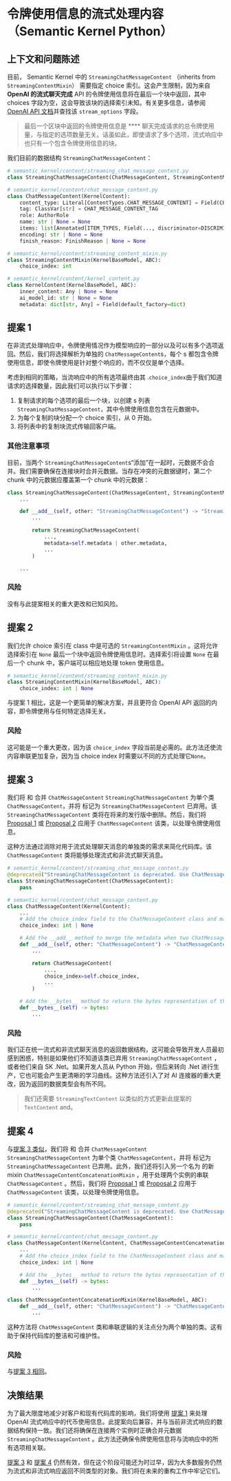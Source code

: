 
# 令牌使用信息的流式处理内容 （Semantic Kernel Python）

## 上下文和问题陈述

目前，  Semantic Kernel 中的 `StreamingChatMessageContent` （inherits from `StreamingContentMixin`） 需要指定 choice 索引。这会产生限制，因为来自 **OpenAI 的流式聊天完成** API 的令牌使用信息将在最后一个块中返回，其中 choices 字段为空，这会导致该块的选择索引未知。有关更多信息，请参阅 [OpenAI API 文档](https://platform.openai.com/docs/api-reference/chat/create)并查找该 `stream_options` 字段。

> 最后一个区块中返回的令牌使用信息是 **** 聊天完成请求的总令牌使用量，与指定的选项数量无关。话虽如此，即使请求了多个选项，流式响应中也只有一个包含令牌使用信息的块。

我们目前的数据结构 `StreamingChatMessageContent`：

```Python
# semantic_kernel/content/streaming_chat_message_content.py
class StreamingChatMessageContent(ChatMessageContent, StreamingContentMixin):

# semantic_kernel/content/chat_message_content.py
class ChatMessageContent(KernelContent):
    content_type: Literal[ContentTypes.CHAT_MESSAGE_CONTENT] = Field(CHAT_MESSAGE_CONTENT_TAG, init=False)  # type: ignore
    tag: ClassVar[str] = CHAT_MESSAGE_CONTENT_TAG
    role: AuthorRole
    name: str | None = None
    items: list[Annotated[ITEM_TYPES, Field(..., discriminator=DISCRIMINATOR_FIELD)]] = Field(default_factory=list)
    encoding: str | None = None
    finish_reason: FinishReason | None = None

# semantic_kernel/content/streaming_content_mixin.py
class StreamingContentMixin(KernelBaseModel, ABC):
    choice_index: int

# semantic_kernel/content/kernel_content.py
class KernelContent(KernelBaseModel, ABC):
    inner_content: Any | None = None
    ai_model_id: str | None = None
    metadata: dict[str, Any] = Field(default_factory=dict)
```

## 提案 1

在非流式处理响应中，令牌使用情况作为模型响应的一部分以及可以有多个选项返回。然后，我们将选择解析为单独的 `ChatMessageContent`s，每个 s 都包含令牌使用信息，即使令牌使用是针对整个响应的，而不仅仅是单个选择。

考虑到相同的策略，当流响应中的所有选项最终由其  .`choice_index`由于我们知道请求的选择数量，因此我们可以执行以下步骤：

1. 复制请求的每个选项的最后一个块，以创建 s 列表 `StreamingChatMessageContent`，其中令牌使用信息包含在元数据中。
2. 为每个复制的块分配一个 choice 索引，从 0 开始。
3. 将列表中的复制块流式传输回客户端。

### 其他注意事项

目前，当两个 `StreamingChatMessageContent`s“添加”在一起时，元数据不会合并。我们需要确保在连接块时合并元数据。当存在冲突的元数据键时，第二个 chunk 中的元数据应覆盖第一个 chunk 中的元数据：

```Python
class StreamingChatMessageContent(ChatMessageContent, StreamingContentMixin):
    ...

    def __add__(self, other: "StreamingChatMessageContent") -> "StreamingChatMessageContent":
        ...

        return StreamingChatMessageContent(
            ...,
            metadata=self.metadata | other.metadata,
            ...
        )

    ...
```

### 风险

没有与此提案相关的重大更改和已知风险。

## 提案 2

我们允许 choice 索引在 class 中是可选的 `StreamingContentMixin` 。这将允许选择索引在 `None` 最后一个块中返回令牌使用信息时。选择索引将设置 `None` 在最后一个 chunk 中，客户端可以相应地处理 token 使用信息。

```Python
# semantic_kernel/content/streaming_content_mixin.py
class StreamingContentMixin(KernelBaseModel, ABC):
    choice_index: int | None
```

与提案 1 相比，这是一个更简单的解决方案，并且更符合 OpenAI API 返回的内容，即令牌使用与任何特定选择无关。

### 风险

这可能是一个重大更改，因为该 `choice_index` 字段当前是必需的。此方法还使流内容串联更加复杂，因为当 choice index 时需要以不同的方式处理它`None`。

## 提案 3

我们将 和 合并 `ChatMessageContent` `StreamingChatMessageContent` 为单个类 `ChatMessageContent`，并将 标记为 `StreamingChatMessageContent` 已弃用。该 `StreamingChatMessageContent` 类将在将来的发行版中删除。然后，我们将 [Proposal 1](#proposal-1) 或 [Proposal 2](#proposal-2) 应用于 `ChatMessageContent` 该类，以处理令牌使用信息。

这种方法通过消除对用于流式处理聊天消息的单独类的需求来简化代码库。该 `ChatMessageContent` 类将能够处理流式和非流式聊天消息。

```Python
# semantic_kernel/content/streaming_chat_message_content.py
@deprecated("StreamingChatMessageContent is deprecated. Use ChatMessageContent instead.")
class StreamingChatMessageContent(ChatMessageContent):
    pass

# semantic_kernel/content/chat_message_content.py
class ChatMessageContent(KernelContent):
    ...
    # Add the choice_index field to the ChatMessageContent class and make it optional
    choice_index: int | None

    # Add the __add__ method to merge the metadata when two ChatMessageContent instances are added together. This is currently an abstract method in the `StreamingContentMixin` class.
    def __add__(self, other: "ChatMessageContent") -> "ChatMessageContent":
        ...

        return ChatMessageContent(
            ...,
            choice_index=self.choice_index,
            ...
        )

    # Add the __bytes__ method to return the bytes representation of the ChatMessageContent instance. This is currently an abstract method in the `StreamingContentMixin` class.
    def __bytes__(self) -> bytes:
        ...
```

### 风险

我们正在统一流式和非流式聊天消息的返回数据结构，这可能会导致开发人员最初感到困惑，特别是如果他们不知道该类已弃用 `StreamingChatMessageContent` ，或者他们来自 SK .Net。如果开发人员从 Python 开始，但后来转向 .Net 进行生产，它也可能会产生更清晰的学习曲线。这种方法还引入了对 AI 连接器的重大更改，因为返回的数据类型会有所不同。

> 我们还需要 `StreamingTextContent` 以类似的方式更新此提案的`TextContent` and。

## 提案 4

与[提案 3 类似](#proposal-3)，我们将 和 合并 `ChatMessageContent` `StreamingChatMessageContent` 为单个类 `ChatMessageContent`，并将 标记为 `StreamingChatMessageContent` 已弃用。此外，我们还将引入另一个名为 的新 mixin `ChatMessageContentConcatenationMixin` ，用于处理两个实例的串联 `ChatMessageContent` 。然后，我们将 [Proposal 1](#proposal-1) 或 [Proposal 2](#proposal-2) 应用于 `ChatMessageContent` 该类，以处理令牌使用信息。

```Python
# semantic_kernel/content/streaming_chat_message_content.py
@deprecated("StreamingChatMessageContent is deprecated. Use ChatMessageContent instead.")
class StreamingChatMessageContent(ChatMessageContent):
    pass

# semantic_kernel/content/chat_message_content.py
class ChatMessageContent(KernelContent, ChatMessageContentConcatenationMixin):
    ...
    # Add the choice_index field to the ChatMessageContent class and make it optional
    choice_index: int | None

    # Add the __bytes__ method to return the bytes representation of the ChatMessageContent instance. This is currently an abstract method in the `StreamingContentMixin` class.
    def __bytes__(self) -> bytes:
        ...

class ChatMessageContentConcatenationMixin(KernelBaseModel, ABC):
    def __add__(self, other: "ChatMessageContent") -> "ChatMessageContent":
        ...
```

这种方法将 `ChatMessageContent` 类和串联逻辑的关注点分为两个单独的类。这有助于保持代码库的整洁和可维护性。

### 风险

与[提案 3 相同](#proposal-3)。

## 决策结果

为了最大限度地减少对客户和现有代码库的影响，我们将使用 [提案 1](#proposal-1) 来处理 OpenAI 流式响应中的代币使用信息。此提案向后兼容，并与当前非流式响应的数据结构保持一致。我们还将确保在连接两个实例时正确合并元数据 `StreamingChatMessageContent` 。此方法还确保令牌使用信息将与流响应中的所有选项相关联。

[提案 3](#proposal-3) 和 [提案 4](#proposal-4) 仍然有效，但在这个阶段可能还为时过早，因为大多数服务仍然为流式和非流式响应返回不同类型的对象。我们将在未来的重构工作中牢记它们。
